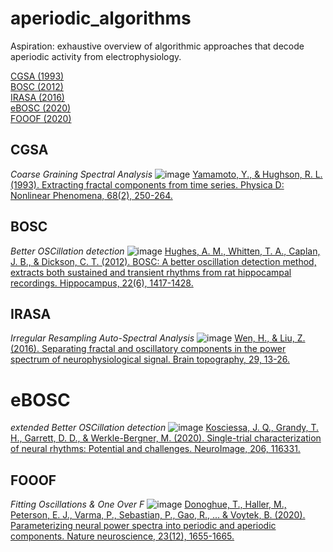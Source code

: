 # aperiodic_algorithms
Aspiration: exhaustive overview of algorithmic approaches that decode aperiodic activity from electrophysiology.

[CGSA (1993)](#CGSA)  
[BOSC (2012)](#BOSC)  
[IRASA (2016)](#IRASA)  
[eBOSC (2020)](#eBOSC)  
[FOOOF (2020)](#FOOOF)  

## CGSA
*Coarse Graining Spectral Analysis*
![image](https://github.com/dreslerlab/aperiodic_algorithms/assets/15858293/6d7afa80-8e8a-49c8-81e3-243121f93ba1)
[Yamamoto, Y., & Hughson, R. L. (1993). Extracting fractal components from time series. Physica D: Nonlinear Phenomena, 68(2), 250-264.](https://doi.org/10.1016/0167-2789(93)90083-D)

## BOSC
*Better OSCillation detection*
![image](https://github.com/dreslerlab/aperiodic_algorithms/assets/15858293/c88ddf24-dbb4-46be-befc-9ca757d4662a)
[Hughes, A. M., Whitten, T. A., Caplan, J. B., & Dickson, C. T. (2012). BOSC: A better oscillation detection method, extracts both sustained and transient rhythms from rat hippocampal recordings. Hippocampus, 22(6), 1417-1428.](https://doi.org/10.1002/hipo.20979)

## IRASA
*Irregular Resampling Auto-Spectral Analysis*
![image](https://github.com/dreslerlab/aperiodic_algorithms/assets/15858293/0231c150-05d0-4587-ab03-92d1d915a39f)
[Wen, H., & Liu, Z. (2016). Separating fractal and oscillatory components in the power spectrum of neurophysiological signal. Brain topography, 29, 13-26.](https://doi.org/10.1007%2Fs10548-015-0448-0)

# eBOSC  
*extended Better OSCillation detection*
![image](https://github.com/dreslerlab/aperiodic_algorithms/assets/15858293/f889129c-555f-454d-8ed7-006c10184b4e)
[Kosciessa, J. Q., Grandy, T. H., Garrett, D. D., & Werkle-Bergner, M. (2020). Single-trial characterization of neural rhythms: Potential and challenges. NeuroImage, 206, 116331.](https://doi.org/10.1016/j.neuroimage.2019.116331)

## FOOOF
*Fitting Oscillations & One Over F*
![image](https://github.com/dreslerlab/aperiodic_algorithms/assets/15858293/f24869f7-1d2b-479c-a818-e2c70026c6a3)
[Donoghue, T., Haller, M., Peterson, E. J., Varma, P., Sebastian, P., Gao, R., ... & Voytek, B. (2020). Parameterizing neural power spectra into periodic and aperiodic components. Nature neuroscience, 23(12), 1655-1665.](https://doi.org/10.1038/s41593-020-00744-x)
